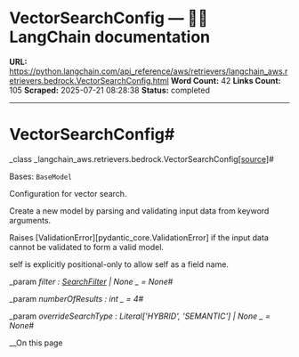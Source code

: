 # VectorSearchConfig — 🦜🔗 LangChain  documentation

**URL:** https://python.langchain.com/api_reference/aws/retrievers/langchain_aws.retrievers.bedrock.VectorSearchConfig.html
**Word Count:** 42
**Links Count:** 105
**Scraped:** 2025-07-21 08:28:38
**Status:** completed

---

# VectorSearchConfig\#

_class _langchain\_aws.retrievers.bedrock.VectorSearchConfig[\[source\]](https://python.langchain.com/api_reference/_modules/langchain_aws/retrievers/bedrock.html#VectorSearchConfig)\#     

Bases: `BaseModel`

Configuration for vector search.

Create a new model by parsing and validating input data from keyword arguments.

Raises \[ValidationError\]\[pydantic\_core.ValidationError\] if the input data cannot be validated to form a valid model.

self is explicitly positional-only to allow self as a field name.

_param _filter _: [SearchFilter](https://python.langchain.com/api_reference/aws/retrievers/langchain_aws.retrievers.bedrock.SearchFilter.html#langchain_aws.retrievers.bedrock.SearchFilter "langchain_aws.retrievers.bedrock.SearchFilter") | None_ _ = None_\#     

_param _numberOfResults _: int_ _ = 4_\#     

_param _overrideSearchType _: Literal\['HYBRID', 'SEMANTIC'\] | None_ _ = None_\#     

__On this page